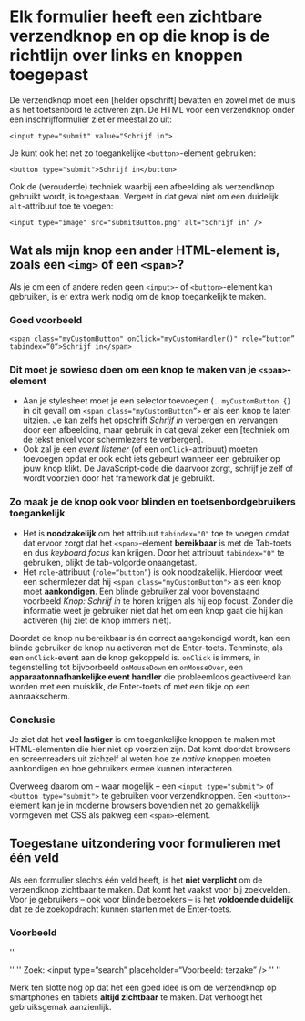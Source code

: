 # Elk formulier heeft een zichtbare verzendknop en op die knop is de richtlijn over links en knoppen toegepast

De verzendknop moet een [helder opschrift] bevatten en zowel met de muis als het toetsenbord te activeren zijn. De HTML voor een verzendknop onder een inschrijfformulier ziet er meestal zo uit:

`<input type="submit" value="Schrijf in">`

Je kunt ook het net zo toegankelijke `<button>`-element gebruiken:

`<button type="submit">Schrijf in</button>`

Ook de (verouderde) techniek waarbij een afbeelding als verzendknop gebruikt wordt, is toegestaan. Vergeet in dat geval niet om een duidelijk `alt`-attribuut toe te voegen:

`<input type="image" src="submitButton.png" alt="Schrijf in" />`

## Wat als mijn knop een ander HTML-element is, zoals een `<img>` of een `<span>`?

Als je om een of andere reden geen `<input>`- of `<button>`-element kan gebruiken, is er extra werk nodig om de knop toegankelijk te maken.

### Goed voorbeeld

`<span class="myCustomButton" onClick="myCustomHandler()" role=“button” tabindex=“0“>Schrijf in</span>`

### Dit moet je sowieso doen om een knop te maken van je `<span>`-element

- Aan je stylesheet moet je een selector toevoegen (`. myCustomButton {}` in dit geval) om `<span class="myCustomButton”>` er als een knop te laten uitzien. Je kan zelfs het opschrift *Schrijf in* verbergen en vervangen door een afbeelding, maar gebruik in dat geval zeker een [techniek om de tekst enkel voor schermlezers te verbergen].
- Ook zal je een *event listener* (of een `onClick`-attribuut) moeten toevoegen opdat er ook echt iets gebeurt wanneer een gebruiker op jouw knop klikt. De JavaScript-code die daarvoor zorgt, schrijf je zelf of wordt voorzien door het framework dat je gebruikt.

### Zo maak je de knop ook voor blinden en toetsenbordgebruikers toegankelijk

- Het is **noodzakelijk** om het attribuut `tabindex="0"` toe te voegen omdat dat ervoor zorgt dat het `<span>`-element **bereikbaar** is met de <key>Tab</key>-toets en dus *keyboard focus* kan krijgen. Door het attribuut `tabindex="0"` te gebruiken, blijkt de tab-volgorde onaangetast.
- Het `role`-attribuut (`role=“button”`) is ook noodzakelijk. Hierdoor weet een schermlezer dat hij `<span class="myCustomButton">` als een knop moet **aankondigen**. Een blinde gebruiker zal voor bovenstaand voorbeeld *Knop: Schrijf in* te horen krijgen als hij eop focust. Zonder die informatie weet je gebruiker niet dat het om een knop gaat die hij kan activeren (hij ziet de knop immers niet).

Doordat de knop nu bereikbaar is én correct aangekondigd wordt, kan een blinde gebruiker de knop nu activeren met de Enter-toets. Tenminste, als een `onClick`-event aan de knop gekoppeld is. `onClick` is immers, in tegenstelling tot bijvoorbeeld `onMouseDown` en `onMouseOver`, een **apparaatonnafhankelijke event handler** die probleemloos geactiveerd kan worden met een muisklik, de <key>Enter</key>-toets of met een tikje op een aanraakscherm.

### Conclusie

Je ziet dat het **veel lastiger** is om toegankelijke knoppen te maken met HTML-elementen die hier niet op voorzien zijn. Dat komt doordat browsers en screenreaders uit zichzelf al weten hoe ze *native* knoppen moeten aankondigen en hoe gebruikers ermee kunnen interacteren.

Overweeg daarom om – waar mogelijk – een `<input type="submit">` of `<button type="submit">` te gebruiken voor verzendknoppen. Een `<button>`-element kan je in moderne browsers bovendien net zo gemakkelijk vormgeven met CSS als pakweg een `<span>`-element.

## Toegestane uitzondering voor formulieren met één veld

Als een formulier slechts één veld heeft, is het **niet verplicht** om de verzendknop zichtbaar te maken. Dat komt het vaakst voor bij zoekvelden. Voor je gebruikers – ook voor blinde bezoekers – is het **voldoende duidelijk** dat ze de zoekopdracht kunnen starten met de <key>Enter</key>-toets.

### Voorbeeld

'' <form action=“/zoekresultaten”>
''   <label>
''     Zoek: <input type=“search” placeholder=“Voorbeeld: terzake” />
''   </label>
'' </form>

Merk ten slotte nog op dat het een goed idee is om de verzendknop op smartphones en tablets **altijd zichtbaar** te maken. Dat verhoogt het gebruiksgemak aanzienlijk.
